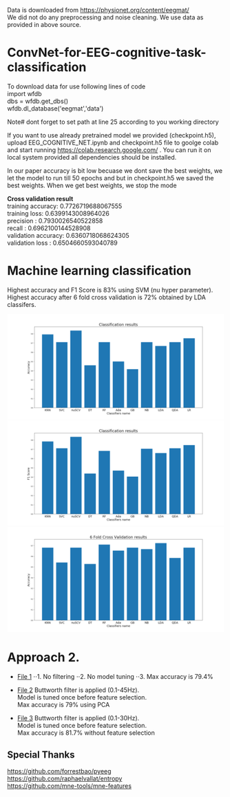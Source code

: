 Data is downloaded from https://physionet.org/content/eegmat/  
We did not do any preprocessing and noise cleaning. We use data as provided in above source.


# ConvNet-for-EEG-cognitive-task-classification


To download data for use following lines of code  
import wfdb  
dbs = wfdb.get_dbs()  
wfdb.dl_database('eegmat','data')  

Note# dont forget to set path at line 25 according to you working directory

If you want to use already pretrained model we provided (checkpoint.h5), upload EEG_COGNITIVE_NET.ipynb and checkpoint.h5 file to goolge colab and start running https://colab.research.google.com/ . You can run it on local system provided all dependencies should be installed.  

In our paper accuracy is bit low becuase we dont save the best weights, we let the model to run till 50 epochs and but in checkpoint.h5 we saved the best weights. When we get best weights, we stop the mode

**Cross validation result**  
training accuracy:  0.7726719688067555  
training loss:  0.6399143008964026  
precision : 0.7930026540522858  
recall : 0.6962100144528908  
validation accuracy:  0.6360718068624305  
validation loss : 0.6504660593040789  

# Machine learning classification
Highest accuracy and F1 Score is 83% using SVM (nu hyper parameter).  
Highest accuracy after 6 fold cross validation is 72% obtained by LDA classifers.    

![](ml-result/accuracy.png)
![](ml-result/f1-score.png) 
![](ml-result/cross_val.png) 

# Approach 2. 

* [File 1](https://github.com/talhaanwarch/EEG_mental_task/blob/master/Feature_Selection_Approach_2.ipynb)
⋅⋅1. No filtering
⋅⋅2. No model tuning
⋅⋅3. Max accuracy is 79.4%

* [File 2](https://github.com/talhaanwarch/EEG_mental_task/blob/master/Feature_select_app_2_butterworth_tuned.ipynb)
Buttworth filter is applied (0.1-45Hz).  
Model is tuned once before feature selection.  
Max accuracy is 79% using PCA

* [File 3](https://github.com/talhaanwarch/EEG_mental_task/blob/master/Feature_select_app_2_butterworth_30_tuned.ipynb)
Buttworth filter is applied (0.1-30Hz).  
Model is tuned once before feature selection.  
Max accuracy is 81.7% without feature selection



## Special Thanks  
https://github.com/forrestbao/pyeeg   
https://github.com/raphaelvallat/entropy   
https://github.com/mne-tools/mne-features   
